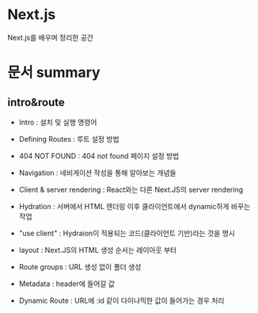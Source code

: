 # Next.js
Next.js를 배우며 정리한 공간



# 문서 summary

## intro&route

- Intro : 설치 및 실행 명령어

- Defining Routes : 루트 설정 방법
- 404 NOT FOUND : 404 not found 페이지 설정 방법
- Navigation : 네비게이션 작성을 통해 알아보는 개념들
- Client & server rendering : React와는 다른 Next.JS의 server rendering
- Hydration : 서버에서 HTML 렌더링 이후 클라이언트에서 dynamic하게 바꾸는 작업
- "use client" : Hydraion이 적용되는 코드(클라이언트 기반)라는 것을 명시
- layout : Next.JS의 HTML 생성 순서는 레이아웃 부터
- Route groups : URL 생성 없이 폴더 생성
- Metadata : header에 들어갈 값
- Dynamic Route : URL에 :id 같이 다이나믹한 값이 들어가는 경우 처리

